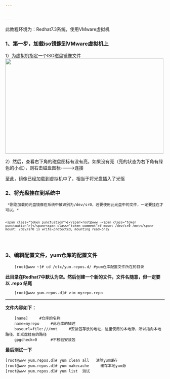```yaml
---


---
```


<p>此教程环境为：Redhat7.3系统，使用VMware虚拟机</p>
<h3 id="、第一步，加载iso镜像到vmware虚拟机上">1、第一步，加载iso镜像到VMware虚拟机上</h3>
<p>1）为虚拟机指定一个ISO磁盘镜像文件<br>
<img src="https://ws1.sinaimg.cn/large/006h9k0Tly1fwzqcg0kpoj30ye0pajtj.jpg" alt="" width="500" height="300"></p>
<p>2）然后，查看右下角的磁盘图标有没有亮，如果没有亮（亮的状态为右下角有绿色的小点），则右击磁盘图标----&gt;连接<br>
<img src="https://ws1.sinaimg.cn/large/006h9k0Tly1fwzqte5atbj308702k0so.jpg" alt=""></p>
<p>至此，镜像已经加载到虚拟机中了，相当于将光盘插入了光驱</p>
<h3 id="、将光盘挂在到系统中">2、将光盘挂在到系统中</h3>
<pre class=" language-bash"><code class="prism  language-bash">	*刚刚加载的光盘镜像在系统中被识别为/dev/sr0，若要使用此光盘中的文件，一定要挂在才可以。*

    <span class="token punctuation">[</span>root@www ~<span class="token punctuation">]</span><span class="token comment"># mount /dev/sr0 /mnt</span>
	mount: /dev/sr0 is write-protected, mounting read-only
</code></pre>
<h3 id="、编辑配置文件，yum仓库的配置文件">3、编辑配置文件，yum仓库的配置文件</h3>
<pre class=" language-bash"><code class="prism  language-bash">    <span class="token punctuation">[</span>root@www ~<span class="token punctuation">]</span><span class="token comment"># cd /etc/yum.repos.d/	#yum仓库配置文件所在的目录  </span>
</code></pre>
<p><strong>此目录在Redhat7中默认为空。然后创建一个新的文件，文件名随意，但一定要以 .repo 结尾</strong></p>
<pre class=" language-bash"><code class="prism  language-bash">    <span class="token punctuation">[</span>root@www yum.repos.d<span class="token punctuation">]</span><span class="token comment"># vim myrepo.repo  </span>
</code></pre>
<hr>
<p><strong>文件内容如下：</strong></p>
<pre class=" language-bash"><code class="prism  language-bash">    <span class="token punctuation">[</span>name<span class="token punctuation">]</span>		<span class="token comment">#仓库的名称</span>
    name<span class="token operator">=</span>myrepo		<span class="token comment">#此仓库的描述</span>
    baseurl<span class="token operator">=</span>file:///mnt		<span class="token comment">#安装包存放的地址，这里使用的本地源，所以指向本地路径，即光盘挂在的路径</span>
    gpgcheck<span class="token operator">=</span>0		<span class="token comment">#不校验安装包</span>
</code></pre>
<p><strong>最后测试一下</strong></p>
<pre class=" language-bash"><code class="prism  language-bash"><span class="token punctuation">[</span>root@www yum.repos.d<span class="token punctuation">]</span><span class="token comment"># yum clean all	 清除yum缓存  </span>
<span class="token punctuation">[</span>root@www yum.repos.d<span class="token punctuation">]</span><span class="token comment"># yum makecache 	缓存本地yum源    </span>
<span class="token punctuation">[</span>root@www yum.repos.d<span class="token punctuation">]</span><span class="token comment"># yum list 	测试  </span>
</code></pre>

